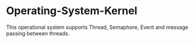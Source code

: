 # Operating-System-Kernel
This operational system supports Thread, Semaphore, Event and message passing between threads.
